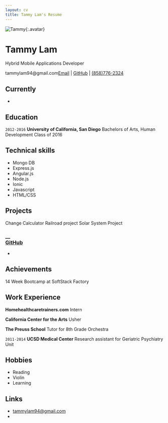 ```yaml
---
layout: cv
title: Tammy Lam's Resume
---
```



![Tammy](./media/.jpg){:.avatar}

# Tammy Lam
Hybrid Mobile Applications Developer

<div id="webaddress">
<i class="fa fa-envelope" href = 
"mailto:tammylam94@gmail.com"></i>tammylam94@gmail.com<a href="mailto:tammylam94@gmail.com">Email</a>
|
<i class="fa fa-github"></i> <a href="https://github.com/tammylam">GitHub</a>
|
<a href="tel:8587762324">(858)776-2324 </a>
</div>


## Currently
-

## Education

`2012-2016`
__University of California, San Diego__ 
Bachelors of Arts, Human Development Class of 2016

## Technical skills

* Mongo DB
* Express.js
* Angular.js
* Node.js
* Ionic
* Javascript
* HTML/CSS


## Projects
Change Calculator
Railroad project
Solar System Project


### __ <br> <i class="fa fa-github"></i> <a href = ""> GitHub <a> <i class="fa fa-github"></i>
-

## Achievements

14 Week Bootcamp at SoftStack Factory



## Work Experience
__Homehealthcaretrainers.com__
Intern
 
__California Center for the Arts__
Usher 

__The Preuss School__
Tutor for 8th Grade Orchestra

`2011-2014`
__UCSD Medical Center__ 
  Research assistant for Geriatric Psychiatry Unit
  


## Hobbies

* Reading
* Violin
* Learning

## Links

* <i class="fa fa-envelope"></i> <a href="mailto:tammylam94@gmail.com">tammylam94@gmail.com</a><br />
* <i class="fa fa-github"></i> <a href=""></a><br />